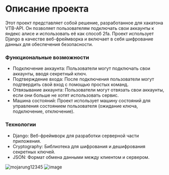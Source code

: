 # Описание проекта
Этот проект представляет собой решение, разработанное для хакатона VTB-API. Он позволяет пользователям подключать свои аккаунты к яндекс алисе и использовать её как способ 2fa. Проект использует Django в качестве веб-фреймворка и включает в себя шифрование данных для обеспечения безопасности.

### Функциональные возможности
- Подключение аккаунта: Пользователи могут подключать свои аккаунты, вводя секретный ключ.
- Подтверждение входа: После подключения пользователи могут подтвердить свой вход с помощью простых команд.
- Отвязывание аккаунта: Пользователи могут отвязать свои аккаунты, если они больше не хотят использовать сервис.
- Машина состояний: Проект использует машину состояний для управления состоянием пользователя (ожидание ключа, подключение, отключение).
### Технологии
- Django: Веб-фреймворк для разработки серверной части приложения.
- Cryptography: Библиотека для шифрования и дешифрования секретных ключей.
- JSON: Формат обмена данными между клиентом и сервером.

![mojarung12345](https://github.com/user-attachments/assets/c32f515d-2242-4d4f-b35d-afc05ddf42d4)
![image](https://github.com/user-attachments/assets/74b6709d-b738-4998-a483-9a0e7e016bf1)
